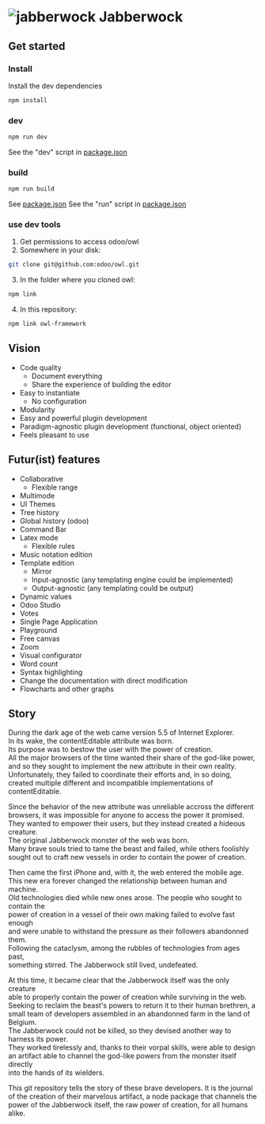# ![jabberwock](https://upload.wikimedia.org/wikipedia/commons/8/8a/Jabberwock_insignia.png) Jabberwock

## Get started
### Install
Install the dev dependencies
```bash
npm install
```

### dev
```bash
npm run dev
```
See the "dev" script in [package.json](./package.json)

### build
```bash
npm run build
```
See [package.json](./package.json)
See the "run" script in [package.json](./package.json)

### use dev tools
1. Get permissions to access odoo/owl
2. Somewhere in your disk:
```bash
git clone git@github.com:odoo/owl.git
```
3. In the folder where you cloned owl:
```bash
npm link
```
4. In this repository:
```bash
npm link owl-framework
```

## Vision
- Code quality
  - Document everything
  - Share the experience of building the editor
- Easy to instantiate
  - No configuration
- Modularity
- Easy and powerful plugin development
- Paradigm-agnostic plugin development (functional, object oriented)
- Feels pleasant to use

## Futur(ist) features
- Collaborative
  - Flexible range
- Multimode
- UI Themes
- Tree history
- Global history (odoo)
- Command Bar
- Latex mode
  - Flexible rules
- Music notation edition
- Template edition
  - Mirror
  - Input-agnostic (any templating engine could be implemented)
  - Output-agnostic (any templating could be output)
- Dynamic values
- Odoo Studio
- Votes
- Single Page Application
- Playground
- Free canvas
- Zoom
- Visual configurator
- Word count
- Syntax highlighting
- Change the documentation with direct modification
- Flowcharts and other graphs

## Story
During the dark age of the web came version 5.5 of Internet Explorer.\
In its wake, the contentEditable attribute was born.\
Its purpose was to bestow the user with the power of creation.\
All the major browsers of the time wanted their share of the god-like power,\
and so they sought to implement the new attribute in their own reality.\
Unfortunately, they failed to coordinate their efforts and, in so doing,\
created multiple different and incompatible implementations of contentEditable.

Since the behavior of the new attribute was unreliable accross the different\
browsers, it was impossible for anyone to access the power it promised.\
They wanted to empower their users, but they instead created a hideous creature.\
The original Jabberwock monster of the web was born.\
Many brave souls tried to tame the beast and failed, while others foolishly\
sought out to craft new vessels in order to contain the power of creation.

Then came the first iPhone and, with it, the web entered the mobile age.\
This new era forever changed the relationship between human and machine.\
Old technologies died while new ones arose. The people who sought to contain the\
power of creation in a vessel of their own making failed to evolve fast enough\
and were unable to withstand the pressure as their followers abandonned them.\
Following the cataclysm, among the rubbles of technologies from ages past,\
something stirred. The Jabberwock still lived, undefeated.

At this time, it became clear that the Jabberwock itself was the only creature\
able to properly contain the power of creation while surviving in the web.\
Seeking to reclaim the beast's powers to return it to their human brethren, a\
small team of developers assembled in an abandonned farm in the land of Belgium.\
The Jabberwock could not be killed, so they devised another way to harness its power.\
They worked tirelessly and, thanks to their vorpal skills, were able to design\
an artifact able to channel the god-like powers from the monster itself directly\
into the hands of its wielders.

This git repository tells the story of these brave developers. It is the journal\
of the creation of their marvelous artifact, a node package that channels the\
power of the Jabberwock itself, the raw power of creation, for all humans alike.
